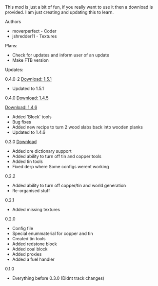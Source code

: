 <p>This mod is just a bit of fun, if you really want to use it then a download is provided. I am just creating and updating this to learn.</p>

<p>Authors</p>
<ul>
<li>moverperfect - Coder</li>
<li>jshredder11 - Textures</li>
</ul>

<p>Plans:
	<ul>
	<li>Check for updates and inform user of an update</li>
	<li>Make FTB version</li>
</ul></p>

<p>Updates: 
<p>0.4.0-2 <a href="http://adfoc.us/10571815688306">Download: 1.5.1</a></p>
	<ul>
		<li>Updated to 1.5.1</li>
	</ul>
<p>0.4.0 <a href="http://adfoc.us/10571813808946">Download: 1.4.5</a></p> <p><a href="http://adfoc.us/10571815686842">Download: 1.4.6</a></p>
	<ul>
	<li>Added 'Block' tools</li>
	<li>Bug fixes</li>
	<li>Added new recipe to turn 2 wood slabs back into wooden planks</li>
	<li>Updated to 1.4.6</li>
	</ul>
<p>0.3.0 <a href="http://adfoc.us/10571813764748">Download</a></p>
	<ul>
	<li>Added ore dictionary support</li>
	<li>Added ability to turn off tin and copper tools</li>
	<li>Added tin tools</li>
	<li>Fixed derp where Some configs werent working</li>
	</ul>
<p>0.2.2</p>
	<ul><li>Added ability to turn off copper/tin and world generation</li>
	<li>Re-organised stuff</li></ul>
<p>0.2.1</p>
	<ul><li>Added missing textures</li></ul>
<p>0.2.0</p>
	<ul><li>Config file</li>
	<li>Special enummaterial for copper and tin</li>
	<li>Created tin tools</li>
	<li>Added redstone block</li>
	<li>Added coal block</li>
	<li>Added proxies</li>
	<li>Added a fuel handler</li></ul>
<p>0.1.0</p>
	<ul><li>Everything before 0.3.0 (Didnt track changes)</li></ul>
</p>